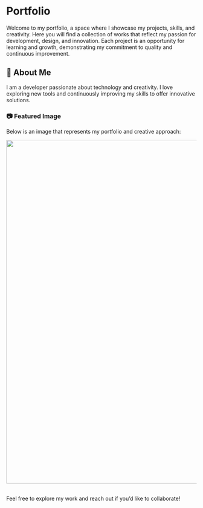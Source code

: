 # Portfolio

Welcome to my portfolio, a space where I showcase my projects, skills, and creativity. Here you will find a collection of works that reflect my passion for development, design, and innovation. Each project is an opportunity for learning and growth, demonstrating my commitment to quality and continuous improvement.

## 📌 About Me

I am a developer passionate about technology and creativity. I love exploring new tools and continuously improving my skills to offer innovative solutions.  

### 📷 Featured Image  
Below is an image that represents my portfolio and creative approach:

<div align="center">
    <img width="1826" height="909" alt="image" src="https://github.com/user-attachments/assets/ac8e8a96-4860-40dc-ba52-58c46d78d5b1" />
</div>
<br>

Feel free to explore my work and reach out if you’d like to collaborate!
